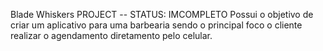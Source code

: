 Blade Whiskers PROJECT -- STATUS: IMCOMPLETO
Possui o objetivo de criar um aplicativo para uma barbearia sendo o principal foco o cliente realizar o agendamento diretamento pelo celular.

